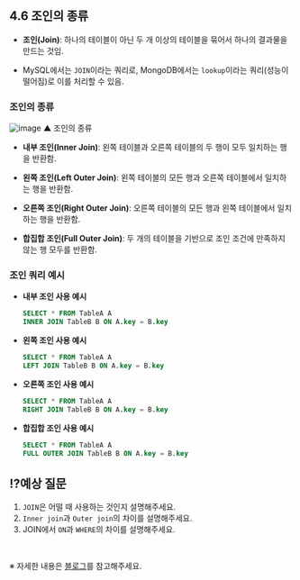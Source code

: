 ## 4.6 조인의 종류

- **조인(Join)**: 하나의 테이블이 아닌 두 개 이상의 테이블을 묶어서 하나의 결과물을 만드는 것임.

- MySQL에서는 `JOIN`이라는 쿼리로, MongoDB에서는 `lookup`이라는 쿼리(성능이 떨어짐)로 이를 처리할 수 있음.

### 조인의 종류

![image](https://github.com/user-attachments/assets/82d2e931-c668-4c3b-9ebd-3ba9ea778116)
▲ 조인의 종류

- **내부 조인(Inner Join)**: 왼쪽 테이블과 오른쪽 테이블의 두 행이 모두 일치하는 행을 반환함.

- **왼쪽 조인(Left Outer Join)**: 왼쪽 테이블의 모든 행과 오른쪽 테이블에서 일치하는 행을 반환함.

- **오른쪽 조인(Right Outer Join)**: 오른쪽 테이블의 모든 행과 왼쪽 테이블에서 일치하는 행을 반환함.

- **합집합 조인(Full Outer Join)**: 두 개의 테이블을 기반으로 조인 조건에 만족하지 않는 행 모두를 반환함.

### 조인 쿼리 예시
- **내부 조인 사용 예시**

  ```sql
  SELECT * FROM TableA A
  INNER JOIN TableB B ON A.key = B.key
  ```
- **왼쪽 조인 사용 예시**

  ```sql
  SELECT * FROM TableA A
  LEFT JOIN TableB B ON A.key = B.key
  ```
- **오른쪽 조인 사용 예시**

  ```sql
  SELECT * FROM TableA A
  RIGHT JOIN TableB B ON A.key = B.key
  ```
- **합집합 조인 사용 예시**

  ```sql
  SELECT * FROM TableA A
  FULL OUTER JOIN TableB B ON A.key = B.key
  ```

## ⁉️예상 질문

1. `JOIN`은 어떨 때 사용하는 것인지 설명해주세요.
2. `Inner join`과 `Outer join`의 차이를 설명해주세요.
3. JOIN에서 `ON`과 `WHERE`의 차이를 설명해주세요.

&nbsp;

※ 자세한 내용은 [블로그](https://mandusitstudy.tistory.com/315)를 참고해주세요.
